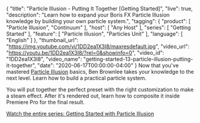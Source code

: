 {
  "title": "Particle Illusion - Putting It Together [Getting Started]",
  "live": true,  
  "description": "Learn how to expand your Boris FX Particle Illusion knowledge by building your own particle system.",
  "tagging": {
    "product": [
      "Particle Illusion",
      "Continuum"
    ],
    "host": [
      "Any Host"
    ],
    "series": [
      "Getting Started"
    ],
    "feature": [
      "Particle Illusion",
      "Particles Unit"
    ],
    "language": [
      "English"
    ]
  },
  "thumbnail_url": "https://img.youtube.com/vi/1DD2ea1X3I8/maxresdefault.jpg",
  "video_url": "https://youtu.be/1DD2ea1X3I8/?rel=0&showinfo=0",
  "video_id": "1DD2ea1X3I8",
  "video_name": "getting-started-13-particle-illusion-putting-it-together",
  "date": "2020-06-17T00:00:00-04:00"
}
Now that you've mastered [Particle Illusion](https://borisfx.com/products/particle-illusion/ "Boris FX Particle Illusion") basics, Ben Brownlee takes your knowledge to the next level. Learn how to build a practical particle system.

You will put together the perfect preset with the right customization to make a steam effect. After it's rendered out, learn how to composite it inside Premiere Pro for the final result. 

[Watch the entire series: Getting Started with Particle Illusion](https://borisfx.com/videos/?tags=product:Particle%20Illusion,series:Getting%20Started "Boris FX Training: Getting Started with Particle Illusion")
